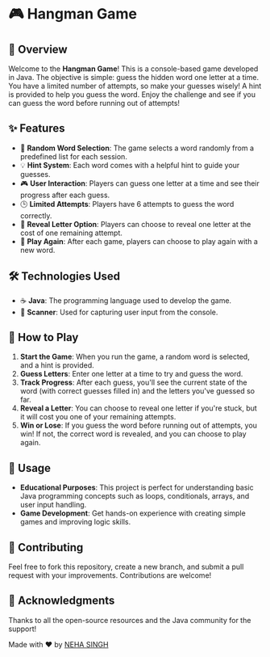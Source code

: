 # 🎮 **Hangman Game**

## 📝 **Overview**
Welcome to the **Hangman Game**! This is a console-based game developed in Java. The objective is simple: guess the hidden word one letter at a time. You have a limited number of attempts, so make your guesses wisely! A hint is provided to help you guess the word. Enjoy the challenge and see if you can guess the word before running out of attempts!

## ✨ **Features**
- 🎲 **Random Word Selection**: The game selects a word randomly from a predefined list for each session.
- 💡 **Hint System**: Each word comes with a helpful hint to guide your guesses.
- 🎮 **User Interaction**: Players can guess one letter at a time and see their progress after each guess.
- 🕒 **Limited Attempts**: Players have 6 attempts to guess the word correctly.
- 🧩 **Reveal Letter Option**: Players can choose to reveal one letter at the cost of one remaining attempt.
- 🔄 **Play Again**: After each game, players can choose to play again with a new word.

## 🛠️ **Technologies Used**
- ☕ **Java**: The programming language used to develop the game.
- 🎤 **Scanner**: Used for capturing user input from the console.

## 🎯 **How to Play**
1. **Start the Game**: When you run the game, a random word is selected, and a hint is provided.
2. **Guess Letters**: Enter one letter at a time to try and guess the word.
3. **Track Progress**: After each guess, you'll see the current state of the word (with correct guesses filled in) and the letters you've guessed so far.
4. **Reveal a Letter**: You can choose to reveal one letter if you're stuck, but it will cost you one of your remaining attempts.
5. **Win or Lose**: If you guess the word before running out of attempts, you win! If not, the correct word is revealed, and you can choose to play again.

## 🚀 **Usage**
- **Educational Purposes**: This project is perfect for understanding basic Java programming concepts such as loops, conditionals, arrays, and user input handling.
- **Game Development**: Get hands-on experience with creating simple games and improving logic skills.

## 🤝 **Contributing**
Feel free to fork this repository, create a new branch, and submit a pull request with your improvements. Contributions are welcome!

## 🌟 **Acknowledgments**
Thanks to all the open-source resources and the Java community for the support!

Made with ❤️ by [NEHA SINGH](https://github.com/Neha-Singh25/Hangman_Game.git)
